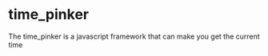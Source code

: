 time_pinker
===========

The time_pinker is a javascript framework that can make you get the current time